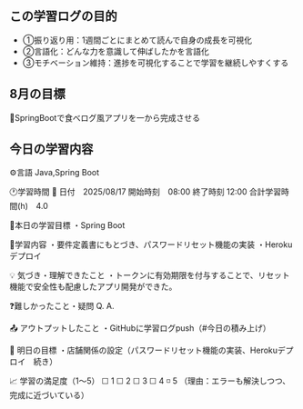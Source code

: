 ## この学習ログの目的
* ①振り返り用：1週間ごとにまとめて読んで自身の成長を可視化
* ②言語化：どんな力を意識して伸ばしたかを言語化
* ③モチベーション維持：進捗を可視化することで学習を継続しやすくする

## 8月の目標
📝SpringBootで食べログ風アプリを一から完成させる

## 今日の学習内容
⚙️言語 Java,Spring Boot

🕐学習時間
📅 日付　2025/08/17
開始時刻　08:00
終了時刻  12:00
合計学習時間(h)　4.0

🎯本日の学習目標
・Spring Boot

📝学習内容
・要件定義書にもとづき、パスワードリセット機能の実装
・Herokuデプロイ

💡 気づき・理解できたこと
・トークンに有効期限を付与することで、リセット機能で安全性も配慮したアプリ開発ができた。

❓難しかったこと・疑問
Q. 
A. 

📤 アウトプットしたこと
・GitHubに学習ログpush（#今日の積み上げ）

🌱 明日の目標
・店舗関係の設定（パスワードリセット機能の実装、Herokuデプロイ　続き）

📈 学習の満足度（1〜5）
☐ 1 ☐ 2 ☐ 3 ☐ 4 ◽️ 5
（理由：エラーも解決しつつ、完成に近づいている）